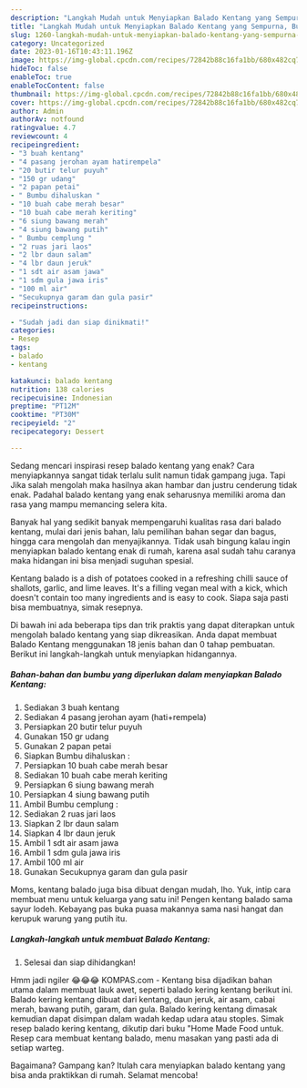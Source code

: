 ```yaml
---
description: "Langkah Mudah untuk Menyiapkan Balado Kentang yang Sempurna, Buat Buka Puasa Menggugah Selera"
title: "Langkah Mudah untuk Menyiapkan Balado Kentang yang Sempurna, Buat Buka Puasa Menggugah Selera"
slug: 1260-langkah-mudah-untuk-menyiapkan-balado-kentang-yang-sempurna-buat-buka-puasa-menggugah-selera
category: Uncategorized
date: 2023-01-16T10:43:11.196Z
image: https://img-global.cpcdn.com/recipes/72842b88c16fa1bb/680x482cq70/balado-kentang-foto-resep-utama.jpg
hideToc: false
enableToc: true
enableTocContent: false
thumbnail: https://img-global.cpcdn.com/recipes/72842b88c16fa1bb/680x482cq70/balado-kentang-foto-resep-utama.jpg
cover: https://img-global.cpcdn.com/recipes/72842b88c16fa1bb/680x482cq70/balado-kentang-foto-resep-utama.jpg
author: Admin
authorAv: notfound
ratingvalue: 4.7
reviewcount: 4
recipeingredient:
- "3 buah kentang"
- "4 pasang jerohan ayam hatirempela"
- "20 butir telur puyuh"
- "150 gr udang"
- "2 papan petai"
- " Bumbu dihaluskan "
- "10 buah cabe merah besar"
- "10 buah cabe merah keriting"
- "6 siung bawang merah"
- "4 siung bawang putih"
- " Bumbu cemplung "
- "2 ruas jari laos"
- "2 lbr daun salam"
- "4 lbr daun jeruk"
- "1 sdt air asam jawa"
- "1 sdm gula jawa iris"
- "100 ml air"
- "Secukupnya garam dan gula pasir"
recipeinstructions:

- "Sudah jadi dan siap dinikmati!"
categories:
- Resep
tags:
- balado
- kentang

katakunci: balado kentang 
nutrition: 138 calories
recipecuisine: Indonesian
preptime: "PT12M"
cooktime: "PT30M"
recipeyield: "2"
recipecategory: Dessert

---
```



Sedang mencari inspirasi resep balado kentang yang enak? Cara menyiapkannya sangat tidak terlalu sulit namun tidak gampang juga. Tapi Jika salah mengolah maka hasilnya akan hambar dan justru cenderung tidak enak. Padahal balado kentang yang enak seharusnya memiliki aroma dan rasa yang mampu memancing selera kita.


Banyak hal yang sedikit banyak mempengaruhi kualitas rasa dari balado kentang, mulai dari jenis bahan, lalu pemilihan bahan segar dan bagus, hingga cara mengolah dan menyajikannya. Tidak usah bingung kalau ingin menyiapkan balado kentang enak di rumah, karena asal sudah tahu caranya maka hidangan ini bisa menjadi suguhan spesial.

Kentang balado is a dish of potatoes cooked in a refreshing chilli sauce of shallots, garlic, and lime leaves. It&#39;s a filling vegan meal with a kick, which doesn&#39;t contain too many ingredients and is easy to cook. Siapa saja pasti bisa membuatnya, simak resepnya.


Di bawah ini ada beberapa tips dan trik praktis yang dapat diterapkan untuk mengolah balado kentang yang siap dikreasikan. Anda dapat membuat Balado Kentang menggunakan 18 jenis bahan dan 0 tahap pembuatan. Berikut ini langkah-langkah untuk menyiapkan hidangannya.

<!--inarticleads1-->

##### Bahan-bahan dan bumbu yang diperlukan dalam menyiapkan Balado Kentang:

1. Sediakan 3 buah kentang
1. Sediakan 4 pasang jerohan ayam (hati+rempela)
1. Persiapkan 20 butir telur puyuh
1. Gunakan 150 gr udang
1. Gunakan 2 papan petai
1. Siapkan  Bumbu dihaluskan :
1. Persiapkan 10 buah cabe merah besar
1. Sediakan 10 buah cabe merah keriting
1. Persiapkan 6 siung bawang merah
1. Persiapkan 4 siung bawang putih
1. Ambil  Bumbu cemplung :
1. Sediakan 2 ruas jari laos
1. Siapkan 2 lbr daun salam
1. Siapkan 4 lbr daun jeruk
1. Ambil 1 sdt air asam jawa
1. Ambil 1 sdm gula jawa iris
1. Ambil 100 ml air
1. Gunakan Secukupnya garam dan gula pasir


Moms, kentang balado juga bisa dibuat dengan mudah, lho. Yuk, intip cara membuat menu untuk keluarga yang satu ini! Pengen kentang balado sama sayur lodeh. Kebayang pas buka puasa makannya sama nasi hangat dan kerupuk warung yang putih itu. 

<!--inarticleads2-->

##### Langkah-langkah untuk membuat Balado Kentang:


1. Selesai dan siap dihidangkan!

Hmm jadi ngiler 😂😂😂 KOMPAS.com - Kentang bisa dijadikan bahan utama dalam membuat lauk awet, seperti balado kering kentang berikut ini. Balado kering kentang dibuat dari kentang, daun jeruk, air asam, cabai merah, bawang putih, garam, dan gula. Balado kering kentang dimasak kemudian dapat disimpan dalam wadah kedap udara atau stoples. Simak resep balado kering kentang, dikutip dari buku &#34;Home Made Food untuk. Resep cara membuat kentang balado, menu masakan yang pasti ada di setiap warteg. 

Bagaimana? Gampang kan? Itulah cara menyiapkan balado kentang yang bisa anda praktikkan di rumah. Selamat mencoba!
